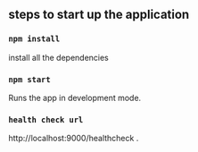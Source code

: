 ## steps to start up the application 

### `npm install`
install all the dependencies

### `npm start`

Runs the app in development mode. 

### `health check url`
http://localhost:9000/healthcheck .


